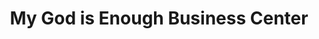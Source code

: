 ---
title: "My God is Enough Business Center"
url: /gbarnga/my-god-is-enough-business-center-broad-street/
shop: Lebensmittel
---
